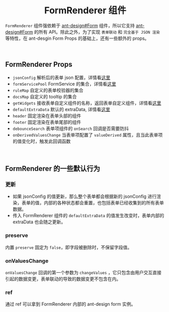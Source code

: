 <h1 align='center'> FormRenderer 组件 </h1>

`FormRenderer` 组件强依赖于 [ant-design#Form](https://ant.design/components/form-cn#form) 组件，所以它支持 [ant-design#Form](https://ant.design/components/form-cn#form) 的所有 API。除此之外，为了实现 `表单联动` 和 `完全基于 JSON 渲染` 等特性，在 ant-desgin Form Props 的基础上，还有一些额外的 props。

<br/>

## FormRenderer Props

-   `jsonConfig` 解析后的表单 json 配置，详情看[这里](./JsonConfig.md)
-   `formServicePool` FormService 的集合，详情看[这里](./FormService.md)
-   `ruleMap` 自定义的表单校验器的集合
-   `docsMap` 自定义的 tooltip 的集合
-   `getWidgets` 接收表单自定义组件的名称，返回表单自定义组件，详情看[这里](./Widget.md)
-   `defaultExtraData` 默认的 extraData, 详情看[这里](./FormService.md)
-   `header` 固定渲染在表单头部的组件
-   `footer` 固定渲染在表单尾部的组件
-   `debounceSearch` 表单项组件的 `onSearch` 回调是否需要防抖
-   `onDerivedValuesChange` 当表单项配置了 `valueDerived` 属性，且当此表单项的值变化时，触发此回调函数

<br/>

## FormRenderer 的一些默认行为

### 更新

-   如果 jsonConfig 的值更新，那么整个表单都会根据新的 jsonConfig 进行渲染，表单的值，内部的各种状态都会重置，也包括表单已经收集到的所有表单数据。
-   传入 FormRenderer 组件的 `defaultExtraData` 的值发生改变时，表单内部的 extraData 也会随之更新。

### preserve

内置 `preserve` 固定为 `false`，即字段被删除时，不保留字段值。

### onValuesChange

`onValuesChange` 回调的第一个参数为 `changeValues` ，它只包含由用户交互直接引起的数据变更，表单联动的导致的数据变更不包含在内。

### ref

通过 ref 可以拿到 FormRenderer 内部的 ant-design form 实例。
